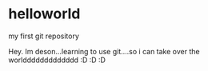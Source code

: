 # helloworld
my first git repository

Hey. Im deson...learning to use git....so i can take over the worlddddddddddddd :D :D :D
